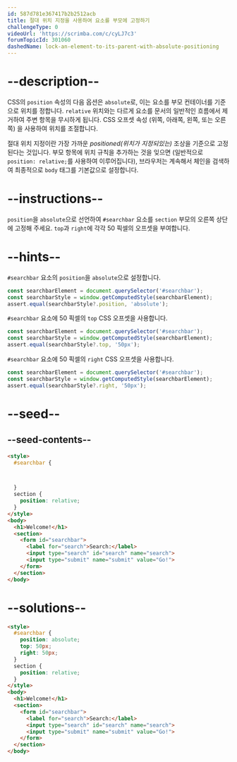 ```yaml
---
id: 587d781e367417b2b2512acb
title: 절대 위치 지정을 사용하여 요소를 부모에 고정하기
challengeType: 0
videoUrl: 'https://scrimba.com/c/cyLJ7c3'
forumTopicId: 301060
dashedName: lock-an-element-to-its-parent-with-absolute-positioning
---
```


# --description--

CSS의 `position` 속성의 다음 옵션은 `absolute`로, 이는 요소를 부모 컨테이너를 기준으로 위치를 정합니다. `relative` 위치와는 다르게 요소를 문서의 일반적인 흐름에서 제거하여 주변 항목을 무시하게 됩니다. CSS 오프셋 속성 (위쪽, 아래쪽, 왼쪽, 또는 오른쪽) 을 사용하여 위치를 조절합니다.

절대 위치 지정이란 가장 가까운 *positioned(위치가 지정되있는)* 조상을 기준으로 고정된다는 것입니다. 부모 항목에 위치 규칙을 추가하는 것을 잊으면 (일반적으로 `position: relative;`를 사용하여 이루어집니다), 브라우저는 계속해서 체인을 검색하여 최종적으로 `body` 태그를 기본값으로 설정합니다.

# --instructions--

`position`을 `absolute`으로 선언하여 `#searchbar` 요소를 `section` 부모의 오른쪽 상단에 고정해 주세요. `top`과 `right`에 각각 50 픽셀의 오프셋을 부여합니다.

# --hints--

`#searchbar` 요소의 `position`을 `absolute`으로 설정합니다.

```js
const searchbarElement = document.querySelector('#searchbar');
const searchbarStyle = window.getComputedStyle(searchbarElement);
assert.equal(searchbarStyle?.position, 'absolute');
```

`#searchbar` 요소에 50 픽셀의 `top` CSS 오프셋을 사용합니다.

```js
const searchbarElement = document.querySelector('#searchbar');
const searchbarStyle = window.getComputedStyle(searchbarElement);
assert.equal(searchbarStyle?.top, '50px');
```

`#searchbar` 요소에 50 픽셀의 `right` CSS 오프셋을 사용합니다.

```js
const searchbarElement = document.querySelector('#searchbar');
const searchbarStyle = window.getComputedStyle(searchbarElement);
assert.equal(searchbarStyle?.right, '50px');
```

# --seed--

## --seed-contents--

```html
<style>
  #searchbar {



  }
  section {
    position: relative;
  }
</style>
<body>
  <h1>Welcome!</h1>
  <section>
    <form id="searchbar">
      <label for="search">Search:</label>
      <input type="search" id="search" name="search">
      <input type="submit" name="submit" value="Go!">
    </form>
  </section>
</body>
```

# --solutions--

```html
<style>
  #searchbar {
    position: absolute;
    top: 50px;
    right: 50px;
  }
  section {
    position: relative;
  }
</style>
<body>
  <h1>Welcome!</h1>
  <section>
    <form id="searchbar">
      <label for="search">Search:</label>
      <input type="search" id="search" name="search">
      <input type="submit" name="submit" value="Go!">
    </form>
  </section>
</body>
```
